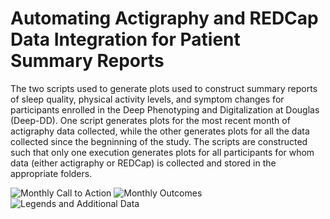 # Automating Actigraphy and REDCap Data Integration for Patient Summary Reports

The two scripts used to generate plots used to construct summary reports of sleep quality, physical activity levels, and symptom changes for participants enrolled in the Deep Phenotyping and Digitalization at Douglas (Deep-DD).
One script generates plots for the most recent month of actigraphy data collected, while the other generates plots for all the data collected since the begninning of the study.
The scripts are constructed such that only one execution generates plots for all participants for whom data (either actigraphy or REDCap) is collected and stored in the appropriate folders.

![Monthly Call to Action](https://github.com/user-attachments/assets/8b24e67c-2b01-4b8f-946d-8c551e97e6e1)
![Monthly Outcomes](https://github.com/user-attachments/assets/ac05e923-e9e0-423c-96d9-f2906283bc6e)
![Legends and Additional Data](https://github.com/user-attachments/assets/5336cb1c-8ab5-47cc-8f9b-ec900fa76ec1)

